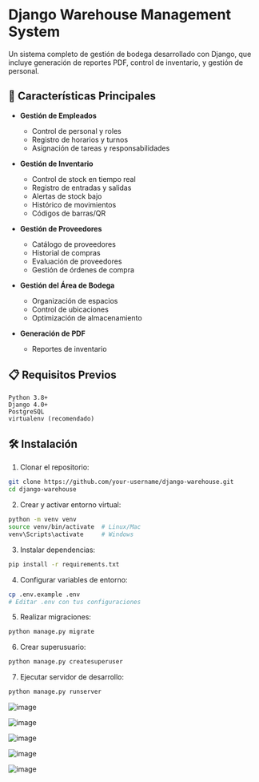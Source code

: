 # Django Warehouse Management System

Un sistema completo de gestión de bodega desarrollado con Django, que incluye generación de reportes PDF, control de inventario, y gestión de personal.

## 🚀 Características Principales

- **Gestión de Empleados**
  - Control de personal y roles
  - Registro de horarios y turnos
  - Asignación de tareas y responsabilidades

- **Gestión de Inventario**
  - Control de stock en tiempo real
  - Registro de entradas y salidas
  - Alertas de stock bajo
  - Histórico de movimientos
  - Códigos de barras/QR

- **Gestión de Proveedores**
  - Catálogo de proveedores
  - Historial de compras
  - Evaluación de proveedores
  - Gestión de órdenes de compra

- **Gestión del Área de Bodega**
  - Organización de espacios
  - Control de ubicaciones
  - Optimización de almacenamiento

- **Generación de PDF**
  - Reportes de inventario

## 📋 Requisitos Previos

```
Python 3.8+
Django 4.0+
PostgreSQL
virtualenv (recomendado)
```

## 🛠️ Instalación

1. Clonar el repositorio:
```bash
git clone https://github.com/your-username/django-warehouse.git
cd django-warehouse
```

2. Crear y activar entorno virtual:
```bash
python -m venv venv
source venv/bin/activate  # Linux/Mac
venv\Scripts\activate     # Windows
```

3. Instalar dependencias:
```bash
pip install -r requirements.txt
```

4. Configurar variables de entorno:
```bash
cp .env.example .env
# Editar .env con tus configuraciones
```

5. Realizar migraciones:
```bash
python manage.py migrate
```

6. Crear superusuario:
```bash
python manage.py createsuperuser
```

7. Ejecutar servidor de desarrollo:
```bash
python manage.py runserver
```




![image](https://user-images.githubusercontent.com/116565550/205444619-73c72dae-64de-4ad7-aba3-958db79efd99.png)



![image](https://user-images.githubusercontent.com/116565550/205444744-c572e4bf-63f5-4eea-aaeb-177353fd1fb3.png)



![image](https://user-images.githubusercontent.com/116565550/205444766-7b871308-6dfc-4d0d-9809-4cb80a9fb54d.png)

![image](https://user-images.githubusercontent.com/116565550/205444830-c77e27b1-4882-4062-b12c-0b4b16540daa.png)

![image](https://user-images.githubusercontent.com/116565550/205444841-f1689cb2-0c71-43ea-b0e7-e2b95f1bd8f4.png)
